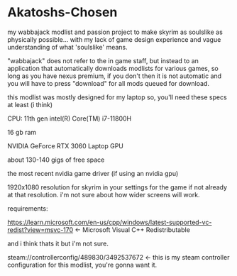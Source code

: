 # Akatoshs-Chosen
my wabbajack modlist and passion project to make skyrim as soulslike as physically possible... with my lack of game design experience and vague understanding of what 'soulslike' means.

"wabbajack" does not refer to the in game staff, but instead to an application that automatically downloads modlists for various games, so long as you have nexus premium, if you don't then it is not automatic and you will have to press "download" for all mods queued for download.

this modlist was mostly designed for my laptop so, you'll need these specs at least (i think)

CPU: 11th gen intel(R) Core(TM) i7-11800H

16 gb ram

NVIDIA GeForce RTX 3060 Laptop GPU

about 130-140 gigs of free space

the most recent nvidia game driver (if using an nvidia gpu)

1920x1080 resolution for skyrim in your settings for the game if not already at that resolution. i'm not sure about how wider screens will work.

requirements: 

https://learn.microsoft.com/en-us/cpp/windows/latest-supported-vc-redist?view=msvc-170 <- Microsoft Visual C++ Redistributable

and i think thats it but i'm not sure.

steam://controllerconfig/489830/3492537672 <- this is my steam controller configuration for this modlist, you're gonna want it.





